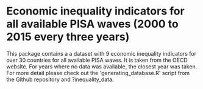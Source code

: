 # Economic inequality indicators for all available PISA waves (2000 to 2015 every three years)

This package contains a a dataset with 9 economic inequality indicators for over 30 countries for all available PISA waves.
It is taken from the OECD website. For years where no data was available, the closest year was taken.
For more detail please check out the 'generating_database.R' script from the Github repository and ?inequality_data.
